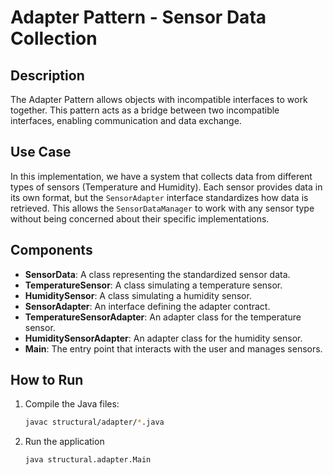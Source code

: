 # Adapter Pattern - Sensor Data Collection

## Description
The Adapter Pattern allows objects with incompatible interfaces to work together. This pattern acts as a bridge between two incompatible interfaces, enabling communication and data exchange.

## Use Case
In this implementation, we have a system that collects data from different types of sensors (Temperature and Humidity). Each sensor provides data in its own format, but the `SensorAdapter` interface standardizes how data is retrieved. This allows the `SensorDataManager` to work with any sensor type without being concerned about their specific implementations.

## Components
- **SensorData**: A class representing the standardized sensor data.
- **TemperatureSensor**: A class simulating a temperature sensor.
- **HumiditySensor**: A class simulating a humidity sensor.
- **SensorAdapter**: An interface defining the adapter contract.
- **TemperatureSensorAdapter**: An adapter class for the temperature sensor.
- **HumiditySensorAdapter**: An adapter class for the humidity sensor.
- **Main**: The entry point that interacts with the user and manages sensors.

## How to Run
1. Compile the Java files:
   ```bash
   javac structural/adapter/*.java

2. Run the application
    ```bash
    java structural.adapter.Main
